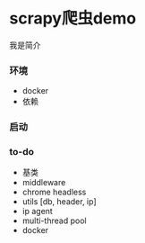 # scrapy爬虫demo
我是简介

### 环境
  - docker
  - 依赖
  
### 启动

### to-do
  - 基类
  - middleware
  - chrome headless
  - utils [db, header, ip]
  - ip agent
  - multi-thread pool
  - docker
